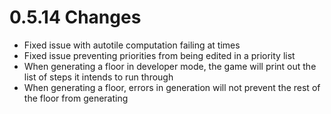 # 0.5.14 Changes #

* Fixed issue with autotile computation failing at times
* Fixed issue preventing priorities from being edited in a priority list
* When generating a floor in developer mode, the game will print out the list of steps it intends to run through
* When generating a floor, errors in generation will not prevent the rest of the floor from generating